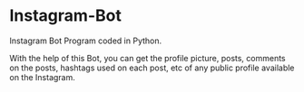 # Instagram-Bot
Instagram Bot Program coded in Python.

With the help of this Bot, you can get the profile picture, posts, comments on the posts, hashtags used on each post, etc of any public profile available on the Instagram.
